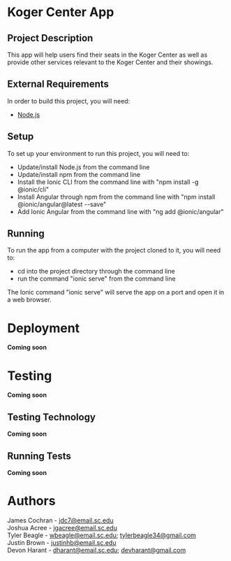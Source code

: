 # Koger Center App

## Project Description
This app will help users find their seats in the Koger Center as well as provide other services relevant to the Koger Center and their showings.

## External Requirements
In order to build this project, you will need:
* [Node.js](https://nodejs.org/en/)

## Setup
To set up your environment to run this project, you will need to:
* Update/install Node.js from the command line
* Update/install npm from the command line
* Install the Ionic CLI from the command line with "npm install -g @ionic/cli"
* Install Angular through npm from the command line with "npm install @ionic/angular@latest --save"
* Add Ionic Angular from the command line with "ng add @ionic/angular"

## Running
To run the app from a computer with the project cloned to it, you will need to:
* cd into the project directory through the command line
* run the command "ionic serve" from the command line

The Ionic command "ionic serve" will serve the app on a port and open it in a web browser.

# Deployment
**Coming soon**

# Testing
**Coming soon**

## Testing Technology
**Coming soon**

## Running Tests
**Coming soon**

# Authors
James Cochran - jdc7@email.sc.edu<br />
Joshua Acree - jgacree@email.sc.edu<br />
Tyler Beagle - wbeagle@email.sc.edu; tylerbeagle34@gmail.com<br />
Justin Brown - justinhb@email.sc.edu<br />
Devon Harant - dharant@email.sc.edu; devharant@gmail.com
